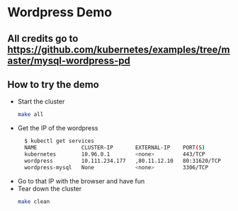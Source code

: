 # Wordpress Demo

## All credits go to https://github.com/kubernetes/examples/tree/master/mysql-wordpress-pd

## How to try the demo

  - Start the cluster
    ```sh
    make all
    ```
  - Get the IP of the wordpress
      ```sh
        $ kubectl get services
        NAME              CLUSTER-IP       EXTERNAL-IP    PORT(S)        AGE
        kubernetes        10.96.0.1        <none>         443/TCP        35m
        wordpress         10.111.234.177   ,80.11.12.10   80:31620/TCP   4m
        wordpress-mysql   None             <none>         3306/TCP       4m
      ```
  - Go to that IP with the browser and have fun
  - Tear down the cluster
    ```sh
    make clean
    ```
